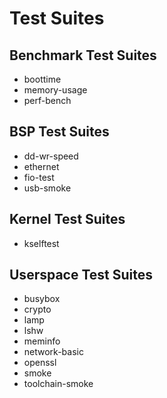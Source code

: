 # Test Suites

## Benchmark Test Suites
  - boottime
  - memory-usage
  - perf-bench

## BSP Test Suites
  - dd-wr-speed
  - ethernet
  - fio-test
  - usb-smoke

## Kernel Test Suites
  - kselftest

## Userspace Test Suites
  - busybox
  - crypto
  - lamp
  - lshw
  - meminfo
  - network-basic
  - openssl
  - smoke
  - toolchain-smoke
